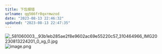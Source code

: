 ```yaml
---
title: 下包报错
urlname: qg566fr0qxrmwzod
date: "2023-08-13 22:46:32"
updated: "2023-08-13 22:47:35"
---
```


![_581060003__93b1eb285ae2f8e9602ac69e55220c57_310464966_IMG20230813224201_0_xg_0.jpg](https://gyg-bawei-zg4-2103b.oss-cn-beijing.aliyuncs.com/79421695dc148e8d33afa1da18661359.jpeg)
![image.png](https://gyg-bawei-zg4-2103b.oss-cn-beijing.aliyuncs.com/875f7288b7e4320cbae6679cd83fa6a8.png)
